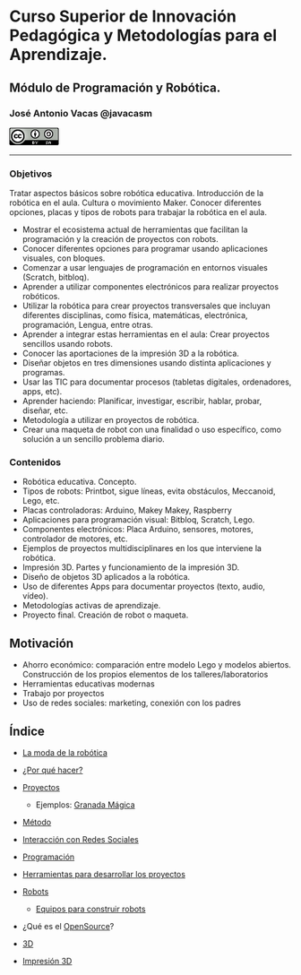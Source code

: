 # Curso Superior de Innovación Pedagógica y Metodologías para el Aprendizaje.

## Módulo de Programación y Robótica.

### José Antonio Vacas @javacasm

![CCbySA](./images/CCbySQ_88x31.png)

* * *

### Objetivos

Tratar aspectos básicos sobre robótica educativa. Introducción de la robótica en el aula. Cultura o movimiento Maker.
Conocer diferentes opciones, placas y tipos de robots para trabajar la robótica en el aula.
- Mostrar el ecosistema actual de herramientas que facilitan la programación y la creación de proyectos con robots.
- Conocer diferentes opciones para programar usando aplicaciones visuales, con bloques.
- Comenzar a usar lenguajes de programación en entornos visuales (Scratch, bitbloq).
- Aprender a utilizar componentes electrónicos para realizar proyectos robóticos.
- Utilizar la robótica para crear proyectos transversales que incluyan diferentes disciplinas, como  física,  matemáticas, electrónica, programación, Lengua, entre otras.
- Aprender a integrar estas herramientas en el aula: Crear proyectos sencillos usando robots.
- Conocer las aportaciones de la impresión 3D a la robótica.
- Diseñar objetos en tres dimensiones usando distinta aplicaciones y programas.
- Usar las TIC para documentar procesos (tabletas digitales, ordenadores, apps, etc).
- Aprender haciendo: Planificar, investigar, escribir, hablar, probar, diseñar, etc.
- Metodología a utilizar en proyectos de robótica.
- Crear una maqueta de robot con una finalidad o uso específico, como solución a un sencillo problema diario.



### Contenidos

* Robótica educativa. Concepto.
* Tipos de robots: Printbot, sigue líneas, evita obstáculos, Meccanoid, Lego, etc.
* Placas controladoras: Arduino, Makey Makey, Raspberry
* Aplicaciones para programación visual: Bitbloq, Scratch, Lego.
* Componentes electrónicos: Placa Arduino, sensores, motores, controlador de motores, etc.
* Ejemplos de proyectos multidisciplinares en los que interviene la robótica.
* Impresión 3D. Partes y funcionamiento de la impresión 3D.
* Diseño de objetos 3D aplicados a la robótica.
* Uso de diferentes Apps para documentar proyectos (texto, audio, vídeo).
* Metodologías activas de aprendizaje.
* Proyecto final. Creación de robot o maqueta.

## Motivación

* Ahorro económico: comparación entre modelo Lego y modelos abiertos. Construcción de los propios elementos de los talleres/laboratorios
* Herramientas educativas modernas
* Trabajo por proyectos
* Uso de redes sociales: marketing, conexión con los padres

## Índice

* [La moda de la robótica](./moda_robotica.md)
* [¿Por qué hacer?](./makers.md)

* [Proyectos](./Proyectos.md)

  * Ejemplos: [Granada Mágica](./granadaMagica.md)
* [Método](./Metodo.md)
* [Interacción con Redes Sociales](./RedesSociales.md)

* [Programación](./programacion.md)
* [Herramientas para desarrollar los proyectos](./herramientas.md)
* [Robots](./Robots.md)
  * [Equipos para construir robots](./Equipos.md)
* ¿Qué es el [OpenSource](./OpenSource.md)?

* [3D](./3d.md)
* [Impresión 3D](./Impresion3D.md)
